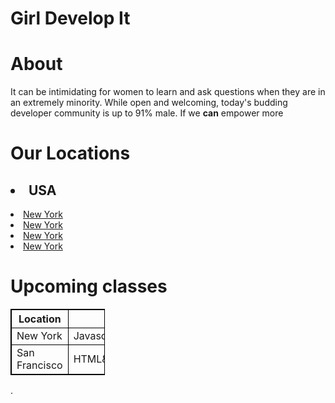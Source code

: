 

<h1>Girl Develop It</h1>

</body>
</html>
<h1>About</h1>
It can be intimidating for women to learn and ask questions when they are in an extremely minority. While open and welcoming, today's budding developer community is up to 91% male. If we <b>can</b>  empower more
<h1>Our Locations</h1>
<h2><li>USA</li></h2>
<li><a href="#"> New York</a></li>
<li><a href="#"> New York</a></li>
<li><a href="#"> New York</a></li>
<li><a href="#"> New York</a></li>
<h1>Upcoming classes</h1>
<html>
<style>
table, th, td {
  border:1px solid black;
}
</style>
<body>
<table style="width:30%">
  <tr>
    <th>Location</th>
    <th>Topic</th>
  </tr>
  <tr>
    <td>New York</td>
    <td>Javascript&jQuerry</td>
  </tr>
  <tr>
    <td>San Francisco</td>
    <td>HTML&CSS</td>
  </tr>
</table>
.
